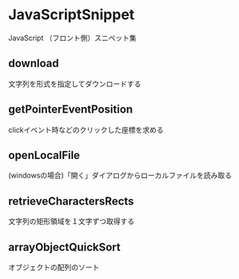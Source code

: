 # JavaScriptSnippet
JavaScript （フロント側）スニペット集

## download
文字列を形式を指定してダウンロードする

## getPointerEventPosition
clickイベント時などのクリックした座標を求める

## openLocalFile
(windowsの場合)「開く」ダイアログからローカルファイルを読み取る

## retrieveCharactersRects
文字列の矩形領域を１文字ずつ取得する

## arrayObjectQuickSort
オブジェクトの配列のソート
